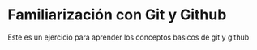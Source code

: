 # Familiarización con Git y Github

Este es un ejercicio para aprender los conceptos basicos de git y github
